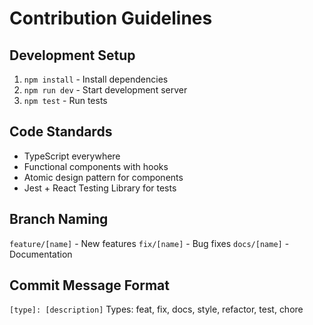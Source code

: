 # Contribution Guidelines

## Development Setup
1. `npm install` - Install dependencies
2. `npm run dev` - Start development server
3. `npm test` - Run tests

## Code Standards
- TypeScript everywhere
- Functional components with hooks
- Atomic design pattern for components
- Jest + React Testing Library for tests

## Branch Naming
`feature/[name]` - New features
`fix/[name]` - Bug fixes
`docs/[name]` - Documentation

## Commit Message Format
`[type]: [description]`
Types: feat, fix, docs, style, refactor, test, chore
